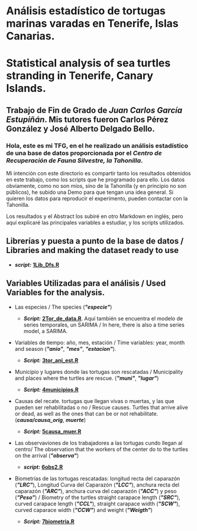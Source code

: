 # Análisis estadístico de tortugas marinas varadas en Tenerife, Islas Canarias.
# Statistical analysis of sea turtles stranding in Tenerife, Canary Islands.

## Trabajo de Fin de Grado de *Juan Carlos García Estupiñán*. Mis tutores fueron Carlos Pérez González y José Alberto Delgado Bello.

### Hola, este es mi TFG, en el he realizado un análisis estadístico de una base de datos proporcionada por el *Centro de Recuperación de Fauna Silvestre, la Tahonilla*.

Mi intención con este directorio es compartir tanto los resultados obtenidos en este trabajo, como los scripts que he programado para ello. Los datos obviamente, como no son míos, sino de la Tahonilla (y en principio no son públicos), he subido una Demo para que tengan una idea general. Si quieren los datos para reproducir el experimento, pueden contactar con la Tahonilla.

Los resultados y el Abstract los subiré en otro Markdown en inglés, pero aquí explicaré las principales variables a estudiar, y los scripts utilizados.

## Librerías y puesta a punto de la base de datos / Libraries and making the dataset ready to use

* ***script:*** **[1Lib_Dfs.R](https://github.com/Juankkar/Tortugas_La_Tahonilla/blob/main/scripts/1Lib_DFs.R)**

## Variables Utilizadas para el análisis / Used Variables for the analysis.

* Las especies / The species (***"especie"***)

    * ***Script:*** **[2Tor_de_data.R](https://github.com/Juankkar/Tortugas_La_Tahonilla/blob/main/scripts/2Tor_de_data.R)**. Aquí también se encuentra el modelo de series temporales, un SARIMA / In here, there is also a time series model, a SARIMA.

* Variables de tiempo: año, mes, estación / Time variables: year, month and season (***"anio"***, ***"mes"***, ***"estacion"***).

    * ***Script:*** **[3tor_ani_est.R](https://github.com/Juankkar/Tortugas_La_Tahonilla/blob/main/scripts/3ani_est_mes.R)**

* Municipio y lugares donde las tortugas son rescatadas / Municipality and places where the turtles are rescue. (***"muni"***, ***"lugar"***)

    * ***Script:*** **[4municipios.R](https://github.com/Juankkar/Tortugas_La_Tahonilla/blob/main/scripts/4municipios.R)**

* Causas del recate. tortugas que llegan vivas o muertas, y las que pueden ser rehabilitadas o no / Rescue causes. Turtles that arrive alive or dead, as well as the ones that can be or not rehabilitate. (***causa/causa_orig***, ***muerte***)

    * ***Script:*** **[5causa_muer.R](https://github.com/Juankkar/Tortugas_La_Tahonilla/blob/main/scripts/5causa_muer.R)**

* Las observaviones de los trabajadores a las tortugas cundo llegan al centro/ The observation that the workers of the center do to the turtles on the arrival (***"observa"***)

    * ***script:*** **[6obs2.R](https://github.com/Juankkar/Tortugas_La_Tahonilla/blob/main/scripts/6obs2.R)**

* Biometrías de las tortugas rescatadas: longitud recta del caparazón (***"LRC"***), Longitud Curva del Caparazón (***"LCC"***), anchura recta del caparazón (***"ARC"***), anchura curva del caparazón (***"ACC"***) y peso (***"Peso"***) / Biometry of the turtles straight carapace length (***"SRC"***), curved carapace length (***"CCL"***), straight carapace width (***"SCW"***), curved caparace width (***"CCW"***) and weight (***"Weigth"***)

    * ***Script:*** **[7biometria.R](https://github.com/Juankkar/Tortugas_La_Tahonilla/blob/main/scripts/7biometria.R)**


